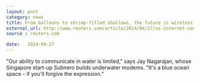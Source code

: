 ```yaml
---
layout: post
category: news
title: From balloons to shrimp-filled shallows, the future is wireless
external_url: http://www.reuters.com/article/2014/04/27/us-internet-connect-idUSBREA3Q0OH20140427
source : reuters.com

date:   2014-04-27
---
```


"Our ability to communicate in water is limited," says Jay Nagarajan, whose Singapore start-up Subnero builds underwater modems. "It's a blue ocean space - if you'll forgive the expression."